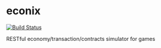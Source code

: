 econix
======
[![Build Status](https://travis-ci.org/sillsm/econix.png?branch=master)](https://travis-ci.org/sillsm/econix)

RESTful economy/transaction/contracts simulator for games

